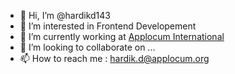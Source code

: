 - 👋 Hi, I’m @hardikd143
- 👀 I’m interested in Frontend Developement
- 🌱 I’m currently working at [Applocum International](https://www.applocum.com/)
- 💞️ I’m looking to collaborate on ...
- 📫 How to reach me : hardik.d@applocum.org

<!---
hardikd143/hardikd143 is a ✨ special ✨ repository because its `README.md` (this file) appears on your GitHub profile.
You can click the Preview link to take a look at your changes.
--->
